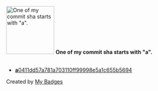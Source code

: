 <img src="https://my-badges.github.io/my-badges/a-commit.png" alt="One of my commit sha starts with &quot;a&quot;." title="One of my commit sha starts with &quot;a&quot;." width="128">
<strong>One of my commit sha starts with &quot;a&quot;.</strong>
<br><br>

- <a href="https://github.com/Sajjon/HelloAndroid/commit/a0411dd57a781a703110ff99998e5a1c655b5694"><strong>a</strong>0411dd57a781a703110ff99998e5a1c655b5694</a>


Created by <a href="https://github.com/my-badges/my-badges">My Badges</a>